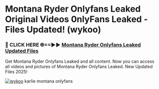 # Montana Ryder Onlyfans Leaked Original Videos 0nlyFans Leaked - Files Updated! (wykoo)

<h3>🔴 CLICK HERE 🌐==►► <a href="https://tinyurl.com/3hn5wdd3" rel="nofollow">Montana Ryder Onlyfans Leaked Updated Files</a></h3>

Get Montana Ryder Onlyfans Leaked and all content. Now you can access all videos and pictures of Montana Ryder Onlyfans Leaked. New Updated Files 2025!

[![wykoo](https://i.imgur.com/4HnBqBT.gif)](https://tinyurl.com/3hn5wdd3)
karlie montana onlyfans